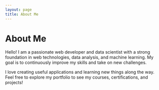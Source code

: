 ```yaml
---
layout: page
title: About Me
---
```


# About Me

Hello! I am a passionate web developer and data scientist with a strong foundation in web technologies, data analysis, and machine learning. My goal is to continuously improve my skills and take on new challenges.

I love creating useful applications and learning new things along the way. Feel free to explore my portfolio to see my courses, certifications, and projects!
